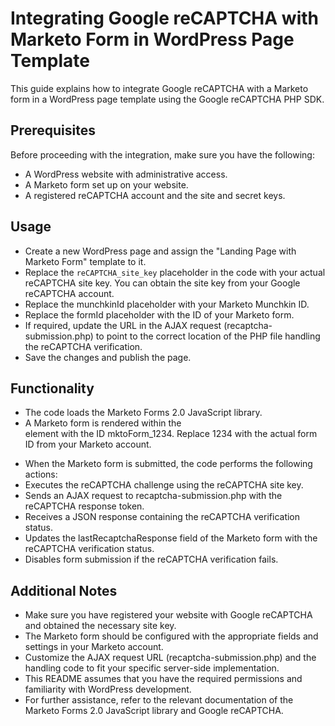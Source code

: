 # Integrating Google reCAPTCHA with Marketo Form in WordPress Page Template
This guide explains how to integrate Google reCAPTCHA with a Marketo form in a WordPress page template using the Google reCAPTCHA PHP SDK.

## Prerequisites
Before proceeding with the integration, make sure you have the following:

- A WordPress website with administrative access.
- A Marketo form set up on your website.
- A registered reCAPTCHA account and the site and secret keys.

## Usage
- Create a new WordPress page and assign the "Landing Page with Marketo Form" template to it.
- Replace the `reCAPTCHA_site_key` placeholder in the code with your actual reCAPTCHA site key. You can obtain the site key from your Google reCAPTCHA account.
- Replace the munchkinId placeholder with your Marketo Munchkin ID.
- Replace the formId placeholder with the ID of your Marketo form.
- If required, update the URL in the AJAX request (recaptcha-submission.php) to point to the correct location of the PHP file handling the reCAPTCHA verification.
- Save the changes and publish the page.

## Functionality
- The code loads the Marketo Forms 2.0 JavaScript library.
- A Marketo form is rendered within the <form> element with the ID mktoForm_1234. Replace 1234 with the actual form ID from your Marketo account.
- When the Marketo form is submitted, the code performs the following actions:
- Executes the reCAPTCHA challenge using the reCAPTCHA site key.
- Sends an AJAX request to recaptcha-submission.php with the reCAPTCHA response token.
- Receives a JSON response containing the reCAPTCHA verification status.
- Updates the lastRecaptchaResponse field of the Marketo form with the reCAPTCHA verification status.
- Disables form submission if the reCAPTCHA verification fails.
  
 ## Additional Notes
- Make sure you have registered your website with Google reCAPTCHA and obtained the necessary site key.
- The Marketo form should be configured with the appropriate fields and settings in your Marketo account.
- Customize the AJAX request URL (recaptcha-submission.php) and the handling code to fit your specific server-side implementation.
- This README assumes that you have the required permissions and familiarity with WordPress development.
- For further assistance, refer to the relevant documentation of the Marketo Forms 2.0 JavaScript library and Google reCAPTCHA.
  
 
